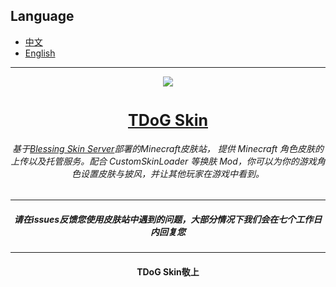 ## Language

- [中文](#README.md)
- [English](#README_en.md)
---
<div align=center><img src="https://github.com/615303619/TDoG-Skin/assets/71170887/d75b3ddf-6ec5-4bc7-afe0-092385d9279b"></div>

  # <div align="center" style="font-size:25px">[TDoG Skin](https://skin.tdogmc.top/)</div>
###### <p align="center">基于[Blessing Skin Server](https://github.com/bs-community/blessing-skin-server)部署的Minecraft皮肤站， 提供 Minecraft 角色皮肤的上传以及托管服务。配合 CustomSkinLoader 等换肤 Mod，你可以为你的游戏角色设置皮肤与披风，并让其他玩家在游戏中看到。</p >  
---
  ##### <p align="center">请在issues反馈您使用皮肤站中遇到的问题，大部分情况下我们会在七个工作日内回复您</p >

---
  
  #### <p align="center"> TDoG Skin敬上 </p >


